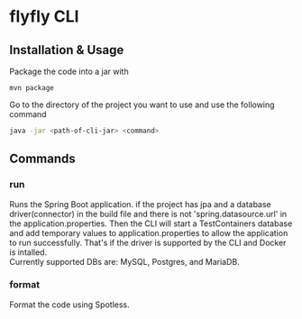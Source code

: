 # flyfly CLI
## Installation & Usage
Package the code into a jar with
```console
mvn package 
```
Go to the directory of the project you want to use and use the following command
```bash
java -jar <path-of-cli-jar> <command>
```

## Commands 

### run  
Runs the Spring Boot application. if the project has jpa and a database driver(connector) in the build file and there is not 'spring.datasource.url' in the application.properties. Then the CLI will start a TestContainers database and add temporary values to application.properties to allow the application to run successfully. That's if the driver is supported by the CLI and Docker is intalled.  
Currently supported DBs are: MySQL, Postgres, and MariaDB.  

### format
Format the code using Spotless.
